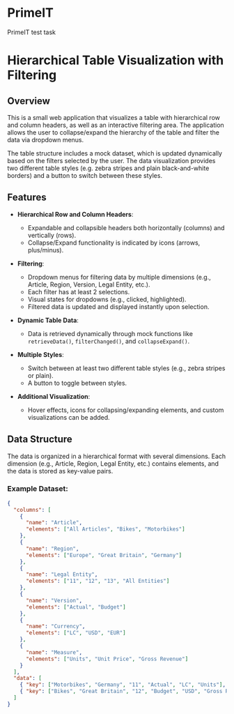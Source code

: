 # PrimeIT
PrimeIT test task

# Hierarchical Table Visualization with Filtering

## Overview

This is a small web application that visualizes a table with hierarchical row and column headers, as well as an interactive filtering area. The application allows the user to collapse/expand the hierarchy of the table and filter the data via dropdown menus.

The table structure includes a mock dataset, which is updated dynamically based on the filters selected by the user. The data visualization provides two different table styles (e.g. zebra stripes and plain black-and-white borders) and a button to switch between these styles.

## Features

- **Hierarchical Row and Column Headers**:
    - Expandable and collapsible headers both horizontally (columns) and vertically (rows).
    - Collapse/Expand functionality is indicated by icons (arrows, plus/minus).

- **Filtering**:
    - Dropdown menus for filtering data by multiple dimensions (e.g., Article, Region, Version, Legal Entity, etc.).
    - Each filter has at least 2 selections.
    - Visual states for dropdowns (e.g., clicked, highlighted).
    - Filtered data is updated and displayed instantly upon selection.

- **Dynamic Table Data**:
    - Data is retrieved dynamically through mock functions like `retrieveData()`, `filterChanged()`, and `collapseExpand()`.

- **Multiple Styles**:
    - Switch between at least two different table styles (e.g., zebra stripes or plain).
    - A button to toggle between styles.

- **Additional Visualization**:
    - Hover effects, icons for collapsing/expanding elements, and custom visualizations can be added.

## Data Structure

The data is organized in a hierarchical format with several dimensions. Each dimension (e.g., Article, Region, Legal Entity, etc.) contains elements, and the data is stored as key-value pairs.

### Example Dataset:

```json
{
  "columns": [
    {
      "name": "Article",
      "elements": ["All Articles", "Bikes", "Motorbikes"]
    },
    {
      "name": "Region",
      "elements": ["Europe", "Great Britain", "Germany"]
    },
    {
      "name": "Legal Entity",
      "elements": ["11", "12", "13", "All Entities"]
    },
    {
      "name": "Version",
      "elements": ["Actual", "Budget"]
    },
    {
      "name": "Currency",
      "elements": ["LC", "USD", "EUR"]
    },
    {
      "name": "Measure",
      "elements": ["Units", "Unit Price", "Gross Revenue"]
    }
  ],
  "data": [
    { "key": ["Motorbikes", "Germany", "11", "Actual", "LC", "Units"], "value": 276521 },
    { "key": ["Bikes", "Great Britain", "12", "Budget", "USD", "Gross Revenue"], "value": 987654 }
  ]
}

